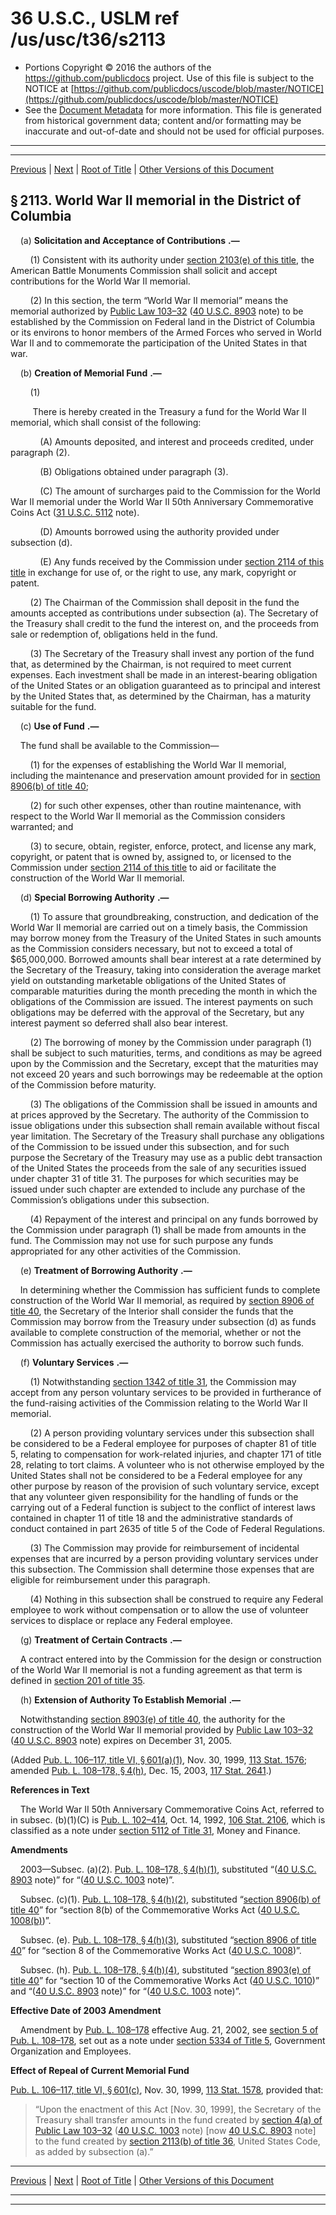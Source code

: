 ---
---

# 36 U.S.C., USLM ref /us/usc/t36/s2113

* Portions Copyright © 2016 the authors of the https://github.com/publicdocs project.
  Use of this file is subject to the NOTICE at [https://github.com/publicdocs/uscode/blob/master/NOTICE](https://github.com/publicdocs/uscode/blob/master/NOTICE)
* See the [Document Metadata](././../../../../../..//README.md) for more information.
  This file is generated from historical government data; content and/or formatting may be inaccurate and out-of-date and should not be used for official purposes.

----------
----------

[Previous](./../../../../../..//us/usc/t36/stI/ptB/ch21/m__us_usc_t36_s2112.md) | [Next](./../../../../../..//us/usc/t36/stI/ptB/ch21/m__us_usc_t36_s2114.md) | [Root of Title](./../../../../../../) | [Other Versions of this Document](https://publicdocs.github.io/go/links?ns=uslm&ref=%2Fus%2Fusc%2Ft36%2Fs2113)

## § 2113. World War II memorial in the District of Columbia

    (a)  __Solicitation and Acceptance of Contributions__  __.—__ 

        (1) Consistent with its authority under [section 2103(e) of this title][/us/usc/t36/s2103/e], the American Battle Monuments Commission shall solicit and accept contributions for the World War II memorial.

        (2) In this section, the term “World War II memorial” means the memorial authorized by [Public Law 103–32][/us/pl/103/32] ([40 U.S.C. 8903][/us/usc/t40/s8903] note) to be established by the Commission on Federal land in the District of Columbia or its environs to honor members of the Armed Forces who served in World War II and to commemorate the participation of the United States in that war.

    (b)  __Creation of Memorial Fund__  __.—__ 

        (1)

         There is hereby created in the Treasury a fund for the World War II memorial, which shall consist of the following:

            (A) Amounts deposited, and interest and proceeds credited, under paragraph (2).

            (B) Obligations obtained under paragraph (3).

            (C) The amount of surcharges paid to the Commission for the World War II memorial under the World War II 50th Anniversary Commemorative Coins Act ([31 U.S.C. 5112][/us/usc/t31/s5112] note).

            (D) Amounts borrowed using the authority provided under subsection (d).

            (E) Any funds received by the Commission under [section 2114 of this title][/us/usc/t36/s2114] in exchange for use of, or the right to use, any mark, copyright or patent.

        (2) The Chairman of the Commission shall deposit in the fund the amounts accepted as contributions under subsection (a). The Secretary of the Treasury shall credit to the fund the interest on, and the proceeds from sale or redemption of, obligations held in the fund.

        (3) The Secretary of the Treasury shall invest any portion of the fund that, as determined by the Chairman, is not required to meet current expenses. Each investment shall be made in an interest-bearing obligation of the United States or an obligation guaranteed as to principal and interest by the United States that, as determined by the Chairman, has a maturity suitable for the fund.

    (c)  __Use of Fund__  __.—__ 

    The fund shall be available to the Commission—

        (1) for the expenses of establishing the World War II memorial, including the maintenance and preservation amount provided for in [section 8906(b) of title 40][/us/usc/t40/s8906/b];

        (2) for such other expenses, other than routine maintenance, with respect to the World War II memorial as the Commission considers warranted; and

        (3) to secure, obtain, register, enforce, protect, and license any mark, copyright, or patent that is owned by, assigned to, or licensed to the Commission under [section 2114 of this title][/us/usc/t36/s2114] to aid or facilitate the construction of the World War II memorial.

    (d)  __Special Borrowing Authority__  __.—__ 

        (1) To assure that groundbreaking, construction, and dedication of the World War II memorial are carried out on a timely basis, the Commission may borrow money from the Treasury of the United States in such amounts as the Commission considers necessary, but not to exceed a total of $65,000,000. Borrowed amounts shall bear interest at a rate determined by the Secretary of the Treasury, taking into consideration the average market yield on outstanding marketable obligations of the United States of comparable maturities during the month preceding the month in which the obligations of the Commission are issued. The interest payments on such obligations may be deferred with the approval of the Secretary, but any interest payment so deferred shall also bear interest.

        (2) The borrowing of money by the Commission under paragraph (1) shall be subject to such maturities, terms, and conditions as may be agreed upon by the Commission and the Secretary, except that the maturities may not exceed 20 years and such borrowings may be redeemable at the option of the Commission before maturity.

        (3) The obligations of the Commission shall be issued in amounts and at prices approved by the Secretary. The authority of the Commission to issue obligations under this subsection shall remain available without fiscal year limitation. The Secretary of the Treasury shall purchase any obligations of the Commission to be issued under this subsection, and for such purpose the Secretary of the Treasury may use as a public debt transaction of the United States the proceeds from the sale of any securities issued under chapter 31 of title 31. The purposes for which securities may be issued under such chapter are extended to include any purchase of the Commission’s obligations under this subsection.

        (4) Repayment of the interest and principal on any funds borrowed by the Commission under paragraph (1) shall be made from amounts in the fund. The Commission may not use for such purpose any funds appropriated for any other activities of the Commission.

    (e)  __Treatment of Borrowing Authority__  __.—__ 

    In determining whether the Commission has sufficient funds to complete construction of the World War II memorial, as required by [section 8906 of title 40][/us/usc/t40/s8906], the Secretary of the Interior shall consider the funds that the Commission may borrow from the Treasury under subsection (d) as funds available to complete construction of the memorial, whether or not the Commission has actually exercised the authority to borrow such funds.

    (f)  __Voluntary Services__  __.—__ 

        (1) Notwithstanding [section 1342 of title 31][/us/usc/t31/s1342], the Commission may accept from any person voluntary services to be provided in furtherance of the fund-raising activities of the Commission relating to the World War II memorial.

        (2) A person providing voluntary services under this subsection shall be considered to be a Federal employee for purposes of chapter 81 of title 5, relating to compensation for work-related injuries, and chapter 171 of title 28, relating to tort claims. A volunteer who is not otherwise employed by the United States shall not be considered to be a Federal employee for any other purpose by reason of the provision of such voluntary service, except that any volunteer given responsibility for the handling of funds or the carrying out of a Federal function is subject to the conflict of interest laws contained in chapter 11 of title 18 and the administrative standards of conduct contained in part 2635 of title 5 of the Code of Federal Regulations.

        (3) The Commission may provide for reimbursement of incidental expenses that are incurred by a person providing voluntary services under this subsection. The Commission shall determine those expenses that are eligible for reimbursement under this paragraph.

        (4) Nothing in this subsection shall be construed to require any Federal employee to work without compensation or to allow the use of volunteer services to displace or replace any Federal employee.

    (g)  __Treatment of Certain Contracts__  __.—__ 

    A contract entered into by the Commission for the design or construction of the World War II memorial is not a funding agreement as that term is defined in [section 201 of title 35][/us/usc/t35/s201].

    (h)  __Extension of Authority To Establish Memorial__  __.—__ 

    Notwithstanding [section 8903(e) of title 40][/us/usc/t40/s8903/e], the authority for the construction of the World War II memorial provided by [Public Law 103–32][/us/pl/103/32] ([40 U.S.C. 8903][/us/usc/t40/s8903] note) expires on December 31, 2005.

(Added [Pub. L. 106–117, title VI, § 601(a)(1)][/us/pl/106/117/s601/a/1], Nov. 30, 1999, [113 Stat. 1576][/us/stat/113/1576]; amended [Pub. L. 108–178, § 4(h)][/us/pl/108/178/s4/h], Dec. 15, 2003, [117 Stat. 2641][/us/stat/117/2641].)

 __References in Text__ 

    The World War II 50th Anniversary Commemorative Coins Act, referred to in subsec. (b)(1)(C) is [Pub. L. 102–414][/us/pl/102/414], Oct. 14, 1992, [106 Stat. 2106][/us/stat/106/2106], which is classified as a note under [section 5112 of Title 31][/us/usc/t31/s5112], Money and Finance.

 __Amendments__ 

    2003—Subsec. (a)(2). [Pub. L. 108–178, § 4(h)(1)][/us/pl/108/178/s4/h/1], substituted “([40 U.S.C. 8903][/us/usc/t40/s8903] note)” for “([40 U.S.C. 1003][/us/usc/t40/s1003] note)”.

    Subsec. (c)(1). [Pub. L. 108–178, § 4(h)(2)][/us/pl/108/178/s4/h/2], substituted “[section 8906(b) of title 40][/us/usc/t40/s8906/b]” for “section 8(b) of the Commemorative Works Act ([40 U.S.C. 1008(b)][/us/usc/t40/s1008/b])”.

    Subsec. (e). [Pub. L. 108–178, § 4(h)(3)][/us/pl/108/178/s4/h/3], substituted “[section 8906 of title 40][/us/usc/t40/s8906]” for “section 8 of the Commemorative Works Act ([40 U.S.C. 1008][/us/usc/t40/s1008])”.

    Subsec. (h). [Pub. L. 108–178, § 4(h)(4)][/us/pl/108/178/s4/h/4], substituted “[section 8903(e) of title 40][/us/usc/t40/s8903/e]” for “section 10 of the Commemorative Works Act ([40 U.S.C. 1010][/us/usc/t40/s1010])” and “([40 U.S.C. 8903][/us/usc/t40/s8903] note)” for “([40 U.S.C. 1003][/us/usc/t40/s1003] note)”.

 __Effective Date of 2003 Amendment__ 

    Amendment by [Pub. L. 108–178][/us/pl/108/178] effective Aug. 21, 2002, see [section 5 of Pub. L. 108–178][/us/pl/108/178/s5], set out as a note under [section 5334 of Title 5][/us/usc/t5/s5334], Government Organization and Employees.

 __Effect of Repeal of Current Memorial Fund__ 

[Pub. L. 106–117, title VI, § 601(c)][/us/pl/106/117/s601/c], Nov. 30, 1999, [113 Stat. 1578][/us/stat/113/1578], provided that: 

> “Upon the enactment of this Act \[Nov. 30, 1999\], the Secretary of the Treasury shall transfer amounts in the fund created by [section 4(a) of Public Law 103–32][/us/pl/103/32/s4/a] ([40 U.S.C. 1003][/us/usc/t40/s1003] note) \[now [40 U.S.C. 8903][/us/usc/t40/s8903] note\] to the fund created by [section 2113(b) of title 36][/us/usc/t36/s2113/b], United States Code, as added by subsection (a).”

----------

[Previous](./../../../../../..//us/usc/t36/stI/ptB/ch21/m__us_usc_t36_s2112.md) | [Next](./../../../../../..//us/usc/t36/stI/ptB/ch21/m__us_usc_t36_s2114.md) | [Root of Title](./../../../../../../) | [Other Versions of this Document](https://publicdocs.github.io/go/links?ns=uslm&ref=%2Fus%2Fusc%2Ft36%2Fs2113)

----------
----------

[/us/usc/t36/s2103/e]: https://publicdocs.github.io/go/links?ns=uslm&ref=%2Fus%2Fusc%2Ft36%2Fs2103%2Fe
[/us/pl/103/32]: https://publicdocs.github.io/go/links?ns=uslm&ref=%2Fus%2Fpl%2F103%2F32
[/us/usc/t40/s8903]: https://publicdocs.github.io/go/links?ns=uslm&ref=%2Fus%2Fusc%2Ft40%2Fs8903
[/us/usc/t31/s5112]: https://publicdocs.github.io/go/links?ns=uslm&ref=%2Fus%2Fusc%2Ft31%2Fs5112
[/us/usc/t36/s2114]: https://publicdocs.github.io/go/links?ns=uslm&ref=%2Fus%2Fusc%2Ft36%2Fs2114
[/us/usc/t40/s8906/b]: https://publicdocs.github.io/go/links?ns=uslm&ref=%2Fus%2Fusc%2Ft40%2Fs8906%2Fb
[/us/usc/t36/s2114]: https://publicdocs.github.io/go/links?ns=uslm&ref=%2Fus%2Fusc%2Ft36%2Fs2114
[/us/usc/t40/s8906]: https://publicdocs.github.io/go/links?ns=uslm&ref=%2Fus%2Fusc%2Ft40%2Fs8906
[/us/usc/t31/s1342]: https://publicdocs.github.io/go/links?ns=uslm&ref=%2Fus%2Fusc%2Ft31%2Fs1342
[/us/usc/t35/s201]: https://publicdocs.github.io/go/links?ns=uslm&ref=%2Fus%2Fusc%2Ft35%2Fs201
[/us/usc/t40/s8903/e]: https://publicdocs.github.io/go/links?ns=uslm&ref=%2Fus%2Fusc%2Ft40%2Fs8903%2Fe
[/us/pl/103/32]: https://publicdocs.github.io/go/links?ns=uslm&ref=%2Fus%2Fpl%2F103%2F32
[/us/usc/t40/s8903]: https://publicdocs.github.io/go/links?ns=uslm&ref=%2Fus%2Fusc%2Ft40%2Fs8903
[/us/pl/106/117/s601/a/1]: https://publicdocs.github.io/go/links?ns=uslm&ref=%2Fus%2Fpl%2F106%2F117%2Fs601%2Fa%2F1
[/us/stat/113/1576]: https://publicdocs.github.io/go/links?ns=uslm&ref=%2Fus%2Fstat%2F113%2F1576
[/us/pl/108/178/s4/h]: https://publicdocs.github.io/go/links?ns=uslm&ref=%2Fus%2Fpl%2F108%2F178%2Fs4%2Fh
[/us/stat/117/2641]: https://publicdocs.github.io/go/links?ns=uslm&ref=%2Fus%2Fstat%2F117%2F2641
[/us/pl/102/414]: https://publicdocs.github.io/go/links?ns=uslm&ref=%2Fus%2Fpl%2F102%2F414
[/us/stat/106/2106]: https://publicdocs.github.io/go/links?ns=uslm&ref=%2Fus%2Fstat%2F106%2F2106
[/us/usc/t31/s5112]: https://publicdocs.github.io/go/links?ns=uslm&ref=%2Fus%2Fusc%2Ft31%2Fs5112
[/us/pl/108/178/s4/h/1]: https://publicdocs.github.io/go/links?ns=uslm&ref=%2Fus%2Fpl%2F108%2F178%2Fs4%2Fh%2F1
[/us/usc/t40/s8903]: https://publicdocs.github.io/go/links?ns=uslm&ref=%2Fus%2Fusc%2Ft40%2Fs8903
[/us/usc/t40/s1003]: https://publicdocs.github.io/go/links?ns=uslm&ref=%2Fus%2Fusc%2Ft40%2Fs1003
[/us/pl/108/178/s4/h/2]: https://publicdocs.github.io/go/links?ns=uslm&ref=%2Fus%2Fpl%2F108%2F178%2Fs4%2Fh%2F2
[/us/usc/t40/s8906/b]: https://publicdocs.github.io/go/links?ns=uslm&ref=%2Fus%2Fusc%2Ft40%2Fs8906%2Fb
[/us/usc/t40/s1008/b]: https://publicdocs.github.io/go/links?ns=uslm&ref=%2Fus%2Fusc%2Ft40%2Fs1008%2Fb
[/us/pl/108/178/s4/h/3]: https://publicdocs.github.io/go/links?ns=uslm&ref=%2Fus%2Fpl%2F108%2F178%2Fs4%2Fh%2F3
[/us/usc/t40/s8906]: https://publicdocs.github.io/go/links?ns=uslm&ref=%2Fus%2Fusc%2Ft40%2Fs8906
[/us/usc/t40/s1008]: https://publicdocs.github.io/go/links?ns=uslm&ref=%2Fus%2Fusc%2Ft40%2Fs1008
[/us/pl/108/178/s4/h/4]: https://publicdocs.github.io/go/links?ns=uslm&ref=%2Fus%2Fpl%2F108%2F178%2Fs4%2Fh%2F4
[/us/usc/t40/s8903/e]: https://publicdocs.github.io/go/links?ns=uslm&ref=%2Fus%2Fusc%2Ft40%2Fs8903%2Fe
[/us/usc/t40/s1010]: https://publicdocs.github.io/go/links?ns=uslm&ref=%2Fus%2Fusc%2Ft40%2Fs1010
[/us/usc/t40/s8903]: https://publicdocs.github.io/go/links?ns=uslm&ref=%2Fus%2Fusc%2Ft40%2Fs8903
[/us/usc/t40/s1003]: https://publicdocs.github.io/go/links?ns=uslm&ref=%2Fus%2Fusc%2Ft40%2Fs1003
[/us/pl/108/178]: https://publicdocs.github.io/go/links?ns=uslm&ref=%2Fus%2Fpl%2F108%2F178
[/us/pl/108/178/s5]: https://publicdocs.github.io/go/links?ns=uslm&ref=%2Fus%2Fpl%2F108%2F178%2Fs5
[/us/usc/t5/s5334]: https://publicdocs.github.io/go/links?ns=uslm&ref=%2Fus%2Fusc%2Ft5%2Fs5334
[/us/pl/106/117/s601/c]: https://publicdocs.github.io/go/links?ns=uslm&ref=%2Fus%2Fpl%2F106%2F117%2Fs601%2Fc
[/us/stat/113/1578]: https://publicdocs.github.io/go/links?ns=uslm&ref=%2Fus%2Fstat%2F113%2F1578
[/us/pl/103/32/s4/a]: https://publicdocs.github.io/go/links?ns=uslm&ref=%2Fus%2Fpl%2F103%2F32%2Fs4%2Fa
[/us/usc/t40/s1003]: https://publicdocs.github.io/go/links?ns=uslm&ref=%2Fus%2Fusc%2Ft40%2Fs1003
[/us/usc/t40/s8903]: https://publicdocs.github.io/go/links?ns=uslm&ref=%2Fus%2Fusc%2Ft40%2Fs8903
[/us/usc/t36/s2113/b]: https://publicdocs.github.io/go/links?ns=uslm&ref=%2Fus%2Fusc%2Ft36%2Fs2113%2Fb


